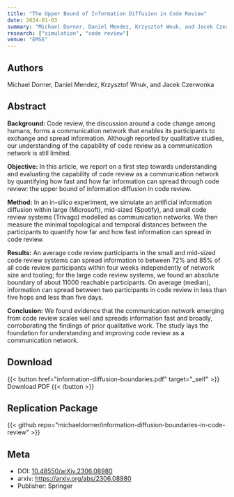 ```yaml
---
title: "The Upper Bound of Information Diffusion in Code Review"
date: 2024-01-03
summary: "Michael Dorner, Daniel Mendez, Krzysztof Wnuk, and Jacek Czerwonka"
research: ["simulation", "code review"]
venue: "EMSE"
---
```


## Authors

Michael Dorner, Daniel Mendez, Krzysztof Wnuk, and Jacek Czerwonka

## Abstract

**Background:** Code review, the discussion around a code change among humans, forms a communication network that enables its participants to exchange and spread information. Although reported by qualitative studies, our understanding of the capability of code review as a communication network is still limited.

**Objective:** In this article, we report on a first step towards understanding and evaluating the capability of code review as a communication network by quantifying how fast and how far information can spread through code review: the upper bound of information diffusion in code review.

**Method:** In an in-silico experiment, we simulate an artificial information diffusion within large (Microsoft), mid-sized (Spotify), and small code review systems (Trivago) modelled as communication networks. We then measure the minimal topological and temporal distances between the participants to quantify how far and how fast information can spread in code review.

**Results:** An average code review participants in the small and mid-sized code review systems can spread information to between 72% and 85% of all code review participants within four weeks independently of network size and tooling; for the large code review systems, we found an absolute boundary of about 11000  reachable participants. On average (median), information can spread between two participants in code review in less than five hops and less than five days.

**Conclusion:** We found evidence that the communication network emerging from code review scales well and spreads information fast and broadly, corroborating the findings of prior qualitative work. The study lays the foundation for understanding and improving code review as a communication network. 

## Download

{{< button href="information-diffusion-boundaries.pdf" target="_self" >}}
Download PDF
{{< /button >}}

## Replication Package

{{< github repo="michaeldorner/information-diffusion-boundaries-in-code-review" >}}

## Meta

- DOI: [10.48550/arXiv.2306.08980](https://doi.org/10.48550/arXiv.2306.08980)
- arxiv: https://arxiv.org/abs/2306.08980
- Publisher: Springer